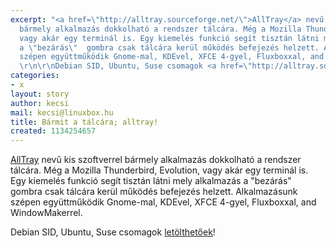 ```yaml
---
excerpt: "<a href=\"http://alltray.sourceforge.net/\">AllTray</a> nevű kis szoftverrel
  bármely alkalmazás dokkolható a rendszer tálcára. Még a Mozilla Thunderbird, Evolution,
  vagy akár egy terminál is. Egy kiemelés funkció segít tisztán látni mely alkalmazás
  a \"bezárás\"  gombra csak tálcára kerül működés befejezés helzett. Alkalmazásunk
  szépen együttműködik Gnome-mal, KDEvel, XFCE 4-gyel, Fluxboxxal, and WindowMakerrel.
  \r\n\r\nDebian SID, Ubuntu, Suse csomagok <a href=\"http://alltray.sourceforge.net/downloads.html\">letölthetőek</a>!"
categories:
- x
layout: story
author: kecsi
mail: kecsi@linuxbox.hu
title: Bármit a tálcára; alltray!
created: 1134254657
---
```

<a href="http://alltray.sourceforge.net/">AllTray</a> nevű kis szoftverrel bármely alkalmazás dokkolható a rendszer tálcára. Még a Mozilla Thunderbird, Evolution, vagy akár egy terminál is. Egy kiemelés funkció segít tisztán látni mely alkalmazás a "bezárás"  gombra csak tálcára kerül működés befejezés helzett. Alkalmazásunk szépen együttműködik Gnome-mal, KDEvel, XFCE 4-gyel, Fluxboxxal, and WindowMakerrel. 

Debian SID, Ubuntu, Suse csomagok <a href="http://alltray.sourceforge.net/downloads.html">letölthetőek</a>!
